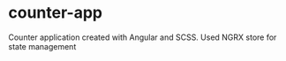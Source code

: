 # counter-app
Counter application created with Angular and SCSS. Used NGRX store for state management
